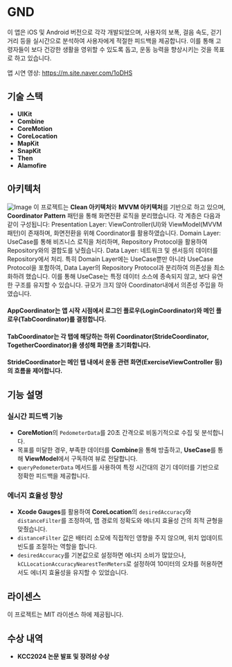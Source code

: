 # GND

이 앱은 iOS 및 Android 버전으로 각각 개발되었으며, 사용자의 보폭, 걸음 속도, 걷기 거리 등을 실시간으로 분석하여 사용자에게 적절한 피드백을 제공합니다. 이를 통해 고령자들이 보다 건강한 생활을 영위할 수 있도록 돕고, 운동 능력을 향상시키는 것을 목표로 하고 있습니다.

앱 시연 영상: https://m.site.naver.com/1oDHS

## 기술 스택
- **UIKit**
- **Combine**
- **CoreMotion**
- **CoreLocation**
- **MapKit**
- **SnapKit**
- **Then**
- **Alamofire**

## 아키텍처
![Image](https://github.com/user-attachments/assets/509c9f36-259b-4407-9330-4f3b0581c71c)
이 프로젝트는 **Clean 아키텍처**와 **MVVM 아키텍처**를 기반으로 하고 있으며, **Coordinator Pattern** 패턴을 통해 화면전환 로직을 분리했습니다.
각 계층은 다음과 같이 구성됩니다:
Presentation Layer: ViewController(UI)와 ViewModel(MVVM 패턴)이 존재하며, 화면전환을 위해 Coordinator를 활용하였습니다.
Domain Layer: UseCase를 통해 비즈니스 로직을 처리하며, Repository Protocol을 활용하여 Repository와의 결합도를 낮췄습니다.
Data Layer: 네트워크 및 센서등의 데이터를 Repository에서 처리.
특히 Domain Layer에는 UseCase뿐만 아니라 UseCase Protocol을 포함하여, Data Layer의 Repository Protocol과 분리하여 의존성을 최소화하려 했습니다. 이를 통해 UseCase는 특정 데이터 소스에 종속되지 않고, 보다 유연한 구조를 유지할 수 있습니다.
규모가 크지 않아 Coordinator내에서 의존성 주입을 하였습니다. 
#### AppCoordinator는 앱 시작 시점에서 로그인 플로우(LoginCoordinator)와 메인 플로우(TabCoordinator)를 결정합니다.
#### TabCoordinator는 각 탭에 해당하는 하위 Coordinator(StrideCoordinator, TogetherCoordinator)을 생성해 화면을 초기화합니다.
#### StrideCoordinator는 메인 탭 내에서 운동 관련 화면(ExerciseViewController 등)의 흐름을 제어합니다.

## 기능 설명

### 실시간 피드백 기능
- **CoreMotion**의 `PedometerData`를 20초 간격으로 비동기적으로 수집 및 분석합니다.
- 목표를 미달한 경우, 부족한 데이터를 **Combine**을 통해 방출하고, **UseCase**를 통해 **ViewModel**에서 구독하여 뷰로 전달합니다.
- `queryPedometerData` 메서드를 사용하여 특정 시간대의 걷기 데이터를 기반으로 정확한 피드백을 제공합니다.

### 에너지 효율성 향상
- **Xcode Gauges**를 활용하여 **CoreLocation**의 `desiredAccuracy`와 `distanceFilter`를 조정하여, 맵 경로의 정확도와 에너지 효율성 간의 최적 균형을 맞췄습니다.
- `distanceFilter` 값은 배터리 소모에 직접적인 영향을 주지 않으며, 위치 업데이트 빈도를 조절하는 역할을 합니다.
- `desiredAccuracy`를 기본값으로 설정하면 에너지 소비가 많았으나, `kCLLocationAccuracyNearestTenMeters`로 설정하여 10미터의 오차를 허용하면서도 에너지 효율성을 유지할 수 있었습니다.




## 라이센스
이 프로젝트는 MIT 라이센스 하에 제공됩니다. 

## 수상 내역
- **KCC2024 논문 발표 및 장려상 수상**
